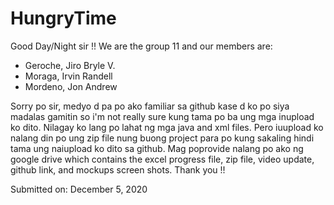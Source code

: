 # HungryTime

Good Day/Night sir !! We are the group 11 and our members are:
- Geroche, Jiro Bryle V.
- Moraga, Irvin Randell
- Mordeno, Jon Andrew

Sorry po sir, medyo d pa po ako familiar sa github kase d ko po siya madalas gamitin so i'm not really sure kung tama po ba ung mga inupload ko dito.
Nilagay ko lang po lahat ng mga java and xml files. Pero iuupload ko nalang din po ung zip file nung buong project para po kung sakaling hindi tama ung naiupload ko dito sa github.
Mag poprovide nalang po ako ng google drive which contains the excel progress file, zip file, video update, github link, and mockups screen shots. Thank you !!


Submitted on: December 5, 2020
